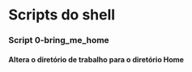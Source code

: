 # Scripts do shell
### Script 0-bring_me_home
#### Altera o diretório de trabalho para o diretório Home
